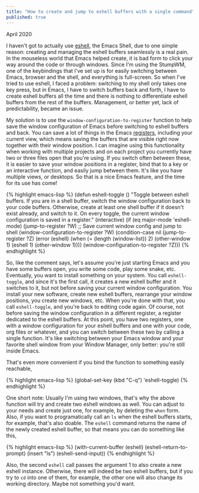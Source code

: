```yaml
---
title: "How to create and jump to eshell buffers with a single command"
published: true
---
```


April 2020

I haven't got to actually use [eshell](https://www.gnu.org/software/emacs/manual/html_mono/eshell.html), the Emacs Shell, due to one simple
reason: creating and managing the eshell buffers seamlessly is a real pain. In
the mouseless world that Emacs helped create, it is bad form to click your way
around the code or through windows. Since I'm using the StumpWM, one of the
keybindings that I've set up is for easily switching between Emacs, browser and
the shell, and everything is full-screen. So when I've tried to use eshell, I
faced a problem: switching to my shell only takes one key press, but in Emacs, I
have to switch buffers back and forth, I have to create eshell buffers all the
time and there is nothing to differentiate eshell buffers from the rest of the
buffers. Management, or better yet, lack of predictability, became an issue.

My solution is to use the `window-configuration-to-register` function to help
save the window configuration of Emacs before switching to eshell buffers and
back. You can save a lot of things in the Emacs [registers](https://www.gnu.org/software/emacs/manual/html_node/emacs/Registers.html), including your
current view, which means saving the buffers that are visible right now together
with their window position. I can imagine using this functionality when working
with multiple projects and on each project you currently have two or three files
open that you're using. If you switch often between these, it is easier to save
your window positions in a register, bind that to a key or an interactive
function, and easily jump between them. It's like you have multiple views, or
desktops. So that is a nice Emacs feature, and the time for its use has come!

{% highlight emacs-lisp %}
(defun eshell-toggle ()
  "Toggle between eshell buffers.
If you are in a shell buffer, switch the window configuration
back to your code buffers.  Otherwise, create at least one shell
buffer if it doesn't exist already, and switch to it.  On every
toggle, the current window configuration is saved in a register."
  (interactive)
  (if (eq major-mode 'eshell-mode)
      (jump-to-register ?W)
    ;; Save current window config and jump to shell
    (window-configuration-to-register ?W)
    (condition-case nil
        (jump-to-register ?Z)
      (error
       (eshell)
       (when (= (length (window-list)) 2)
         (other-window 1)
         (eshell 1)
         (other-window 1))))
    (window-configuration-to-register ?Z)))
{% endhighlight %}

So, like the comment says, let's assume you're just starting Emacs and you have
some buffers open, you write some code, play some snake, etc. Eventually, you
want to install something on your system. You call `eshell-toggle`, and since
it's the first call, it creates a new eshell buffer and it switches to it, but
not before saving your current window configuration. You install your new
software, create new eshell buffers, rearrange your window positions, you create
new windows, etc. When you're done with that, you call `eshell-toggle`,
and you're back to editing code again. Of course, not before saving the window
configuration in a different register, a register dedicated to the eshell
buffers. At this point, you have two registers, one with a window configuration
for your eshell buffers and one with your code, org files or whatever, and you
can switch between these two by calling a single function. It's like switching
between your Emacs window and your favorite shell window from your Window
Manager, only better: you're still inside Emacs.

That's even more convenient if you bind the function to something easily
reachable,

{% highlight emacs-lisp %}
(global-set-key (kbd "C-q") 'eshell-toggle)
{% endhighlight %}

One short note: Usually I'm using two windows, that's why the above function
will try and create two eshell windows as well. You can adjust to your needs and
create just one, for example, by deleting the `when` form. Also, if you want to
programatically call an `ls` when the eshell buffers starts, for example, that's
also doable. The `eshell` command returns the name of the newly created eshell
buffer, so that means you can do something like this,

{% highlight emacs-lisp %}
(with-current-buffer (eshell)
  (eshell-return-to-prompt)
  (insert "ls")
  (eshell-send-input))
{% endhighlight %}

Also, the second `eshell` call passes the argument 1 to also create a new eshell
instance. Otherwise, there will indeed be two eshell buffers, but if you try to
`cd` into one of them, for example, the other one will also change its working
directory. Maybe not something you'd want.
